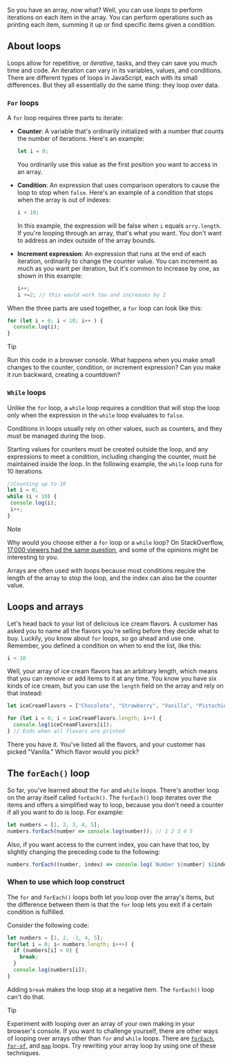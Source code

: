 So you have an array, now what? Well, you can use *loops* to perform iterations on each item in the array. You can perform operations such as printing each item, summing it up or find specific items given a condition.

## About loops

Loops allow for repetitive, or *iterative*, tasks, and they can save you much time and code. An iteration can vary in its variables, values, and conditions. There are different types of loops in JavaScript, each with its small differences. But they all essentially do the same thing: they loop over data.

### `For` loops

A `for` loop requires three parts to iterate:

- **Counter**: A variable that's ordinarily initialized with a number that counts the number of iterations. Here's an example:

   ```javascript
   let i = 0;
   ```

   You ordinarily use this value as the first position you want to access in an array.

- **Condition**: An expression that uses comparison operators to cause the loop to stop when `false`. Here's an example of a condition that stops when the array is out of indexes:

   ```javascript
   i < 10;   
   ```

   In this example, the expression will be false when `i` equals `arry.length`. If you're looping through an array, that's what you want. You don't want to address an index outside of the array bounds.

- **Increment expression**: An expression that runs at the end of each iteration, ordinarily to change the counter value. You can increment as much as you want per iteration, but it's common to increase by one, as shown in this example:

   ```javascript
   i++;
   i +=2; // this would work too and increases by 2
   ```

When the three parts are used together, a `for` loop can look like this:

```javascript
for (let i = 0; i < 10; i++ ) {
  console.log(i);
}
```

> [!TIP]
> Run this code in a browser console. What happens when you make small changes to the counter, condition, or increment expression? Can you make it run backward, creating a countdown?

### `While` loops

Unlike the `for` loop, a `while` loop requires a condition that will stop the loop only when the expression in the `while` loop evaluates to `false`. 

Conditions in loops usually rely on other values, such as counters, and they must be managed during the loop. 

Starting values for counters must be created outside the loop, and any expressions to meet a condition, including changing the counter, must be maintained inside the loop. In the following example, the `while` loop runs for 10 iterations.

```javascript
//Counting up to 10
let i = 0;
while (i < 10) {
 console.log(i);
 i++;
}
```

> [!NOTE]
> Why would you choose either a `for` loop or a `while` loop? On StackOverflow, [17,000 viewers had the same question](https://stackoverflow.com/questions/39969145/while-loops-vs-for-loops-in-javascript/?azure-portal=true), and some of the opinions might be interesting to you.

Arrays are often used with loops because most conditions require the length of the array to stop the loop, and the index can also be the counter value.

## Loops and arrays

Let's head back to your list of delicious ice cream flavors. A customer has asked you to name all the flavors you're selling before they decide what to buy. Luckily, you know about `for` loops, so go ahead and use one. Remember, you defined a condition on when to end the list, like this:

```javascript
i < 10
```

Well, your array of ice cream flavors has an arbitrary length, which means that you can remove or add items to it at any time. You know you have six kinds of ice cream, but you can use the `length` field on the array and rely on that instead:

```javascript
let iceCreamFlavors = ["Chocolate", "Strawberry", "Vanilla", "Pistachio", "Neapolitan", "Mint Chip"];

for (let i = 0; i < iceCreamFlavors.length; i++) {
  console.log(iceCreamFlavors[i]);
} // Ends when all flavors are printed
```

There you have it. You've listed all the flavors, and your customer has picked "Vanilla." Which flavor would you pick?

## The `forEach()` loop

So far, you've learned about the `for` and `while` loops. There's another loop on the array itself called `forEach()`. The `forEach()` loop iterates over the items and offers a simplified way to loop, because you don't need a counter if all you want to do is loop. For example:

```javascript
let numbers = [1, 2, 3, 4, 5];
numbers.forEach(number => console.log(number)); // 1 2 3 4 5
```

Also, if you want access to the current index, you can have that too, by slightly changing the preceding code to the following:

```javascript
numbers.forEach((number, index) => console.log(`Number ${number} ${index}`));
```

### When to use which loop construct

 The `for` and `forEach()` loops both let you loop over the array's items, but the difference between them is that the `for` loop lets you exit if a certain condition is fulfilled. 

Consider the following code:

```javascript
let numbers = [1, 2, -1, 4, 5];
for(let i = 0; i< numbers.length; i++>) {
  if (numbers[i] < 0) {
    break;
  }
  console.log(numbers[i]);
}
```

Adding `break` makes the loop stop at a negative item. The `forEach()` loop can't do that.

> [!TIP]
> Experiment with looping over an array of your own making in your browser's console. If you want to challenge yourself, there are other ways of looping over arrays other than `for` and `while` loops. There are [`forEach`](https://developer.mozilla.org/docs/Web/JavaScript/Reference/Global_Objects/Array/forEach), [`for-of`](https://developer.mozilla.org/docs/Web/JavaScript/Reference/Statements/for...of/?azure-portal=true), and [`map`](https://developer.mozilla.org/docs/Web/JavaScript/Reference/Global_Objects/Array/map/?azure-portal=true) loops. Try rewriting your array loop by using one of these techniques.
